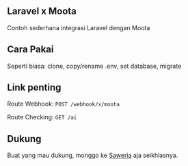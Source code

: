 ## Laravel x Moota

Contoh sederhana integrasi Laravel dengan Moota

## Cara Pakai

Seperti biasa: clone, copy/rename .env, set database, migrate

## Link penting

Route Webhook: `POST /webhook/x/moota`

Route Checking: `GET /ai`

## Dukung

Buat yang mau dukung, monggo ke [Saweria](https://saweria.co/rezanurfachmi) aja seikhlasnya.
